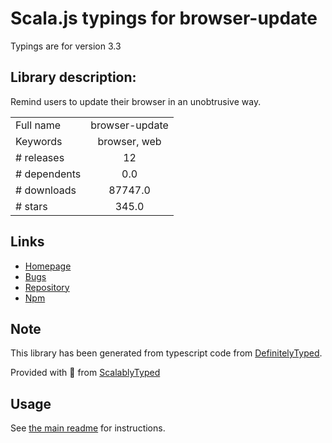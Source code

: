 
# Scala.js typings for browser-update

Typings are for version 3.3

## Library description:
Remind users to update their browser in an unobtrusive way.

|                    |                 |
| ------------------ | :-------------: |
| Full name          | browser-update |
| Keywords           | browser, web |
| # releases         | 12 |
| # dependents       | 0.0 |
| # downloads        | 87747.0 |
| # stars            | 345.0 |

## Links
- [Homepage](https://browser-update.org)
- [Bugs](https://github.com/browser-update/browser-update/issues)
- [Repository](https://github.com/browser-update/browser-update)
- [Npm](https://www.npmjs.com/package/browser-update)
    


## Note
This library has been generated from typescript code from [DefinitelyTyped](https://definitelytyped.org).

Provided with :purple_heart: from [ScalablyTyped](https://github.com/oyvindberg/ScalablyTyped)

## Usage
See [the main readme](../../readme.md) for instructions.


